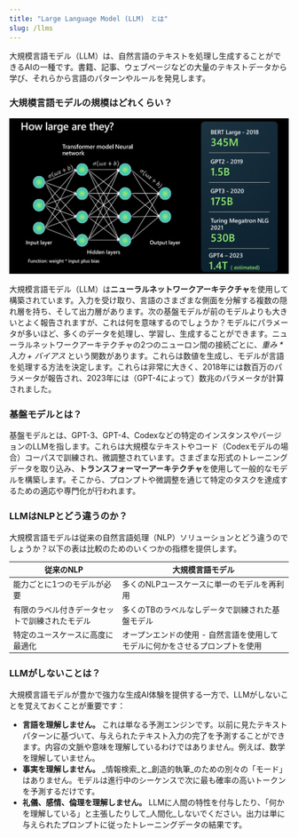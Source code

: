 ```yaml
---
title: "Large Language Model (LLM)　とは"
slug: /llms
---
```


大規模言語モデル（LLM）は、自然言語のテキストを処理し生成することができるAIの一種です。書籍、記事、ウェブページなどの大量のテキストデータから学び、それらから言語のパターンやルールを発見します。  
   
### 大規模言語モデルの規模はどれくらい？
![Explanation of LLM](../images/llm-001.png)

大規模言語モデル（LLM）は**ニューラルネットワークアーキテクチャ**を使用して構築されています。入力を受け取り、言語のさまざまな側面を分解する複数の隠れ層を持ち、そして出力層があります。次の基盤モデルが前のモデルよりも大きいとよく報告されますが、これは何を意味するのでしょうか？モデルにパラメータが多いほど、多くのデータを処理し、学習し、生成することができます。ニューラルネットワークアーキテクチャの2つのニューロン間の接続ごとに、_重み * 入力 + バイアス_ という関数があります。これらは数値を生成し、モデルが言語を処理する方法を決定します。これらは非常に大きく、2018年には数百万のパラメータが報告され、2023年には（GPT-4によって）数兆のパラメータが計算されました。  
   
### 基盤モデルとは？  
   
基盤モデルとは、GPT-3、GPT-4、Codexなどの特定のインスタンスやバージョンのLLMを指します。これらは大規模なテキストやコード（Codexモデルの場合）コーパスで訓練され、微調整されています。さまざまな形式のトレーニングデータを取り込み、**トランスフォーマーアーキテクチャ**を使用して一般的なモデルを構築します。そこから、プロンプトや微調整を通じて特定のタスクを達成するための適応や専門化が行われます。  
   
### LLMはNLPとどう違うのか？  
   
大規模言語モデルは従来の自然言語処理（NLP）ソリューションとどう違うのでしょうか？以下の表は比較のためのいくつかの指標を提供します。  
   
| 従来のNLP | 大規模言語モデル |  
| --- | --- |  
| 能力ごとに1つのモデルが必要 | 多くのNLPユースケースに単一のモデルを再利用 |  
| 有限のラベル付きデータセットで訓練されたモデル | 多くのTBのラベルなしデータで訓練された基盤モデル |  
| 特定のユースケースに高度に最適化 | オープンエンドの使用 - 自然言語を使用してモデルに何かをさせるプロンプトを使用 |  
   
### LLMがしないことは？  
   
大規模言語モデルが豊かで強力な生成AI体験を提供する一方で、LLMがしないことを覚えておくことが重要です：  
   
- **言語を理解しません。** これは単なる予測エンジンです。以前に見たテキストパターンに基づいて、与えられたテキスト入力の完了を予測することができます。内容の文脈や意味を理解しているわけではありません。例えば、数学を理解していません。  
- **事実を理解しません。** _情報検索_と_創造的執筆_のための別々の「モード」はありません。モデルは進行中のシーケンスで次に最も確率の高いトークンを予測するだけです。  
- **礼儀、感情、倫理を理解しません。** LLMに人間の特性を付与したり、「何かを理解している」と主張したりして_人間化_しないでください。出力は単に与えられたプロンプトに従ったトレーニングデータの結果です。